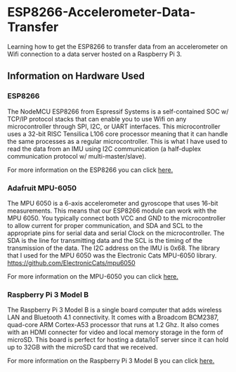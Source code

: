 # ESP8266-Accelerometer-Data-Transfer
Learning how to get the ESP8266 to transfer data from an accelerometer on Wifi connection to a data server hosted on a Raspberry Pi 3.

## Information on Hardware Used

### ESP8266

The NodeMCU ESP8266 from Espressif Systems is a self-contained SOC w/ TCP/IP protocol stacks that can enable you to use Wifi on any microcontroller through SPI, I2C, or UART interfaces. This microcontroller uses a 32-bit RISC Tensilica L106 core processor meaning that it can handle the same processes as a regular microcontroller. This is what I have used to read the data from an IMU using I2C communication (a half-duplex communication protocol w/ multi-master/slave).

For more information on the ESP8266 you can click <a href="https://www.espressif.com/sites/default/files/documentation/0a-esp8266ex_datasheet_en.pdf" target="_blank">here.</a>

### Adafruit MPU-6050

The MPU 6050 is a 6-axis accelerometer and gyroscope that uses 16-bit measurements. This means that our ESP8266 module can work with the MPU 6050. You typically connect both VCC and GND to the microcontroller to allow current for proper communication, and SDA and SCL to the appropriate pins for serial data and serial Clock on the microcontroller. The SDA is the line for transmitting data and the SCL is the timing of the transmission of the data. The I2C address on the IMU is 0x68. The library that I used for the MPU 6050 was the Electronic Cats MPU-6050 library. https://github.com/ElectronicCats/mpu6050

For more information on the MPU-6050 you can click <a href="https://invensense.tdk.com/wp-content/uploads/2015/02/MPU-6000-Datasheet1.pdf" target="_blank">here.</a>

### Raspberry Pi 3 Model B

The Raspberry Pi 3 Model B is a single board computer that adds wireless LAN and Bluetooth 4.1 connectivity. It comes with a Broadcom BCM2387, quad-core ARM Cortex-A53 processor that runs at 1.2 Ghz. It also comes with an HDMI connecter for video and local memory storage in the form of microSD. This board is perfect for hosting a data/IoT server since it can hold up to 32GB with the microSD card that we received.

For more information on the Raspberry Pi 3 Model B you can click <a href="https://us.rs-online.com/m/d/4252b1ecd92888dbb9d8a39b536e7bf2.pdf?srsltid=AfmBOooFU4ZGljZ3GYlqCJjr7USwgSgOPvigFI2DjveNFrXGUp18ZZSt" target="_blank">here.</a>
